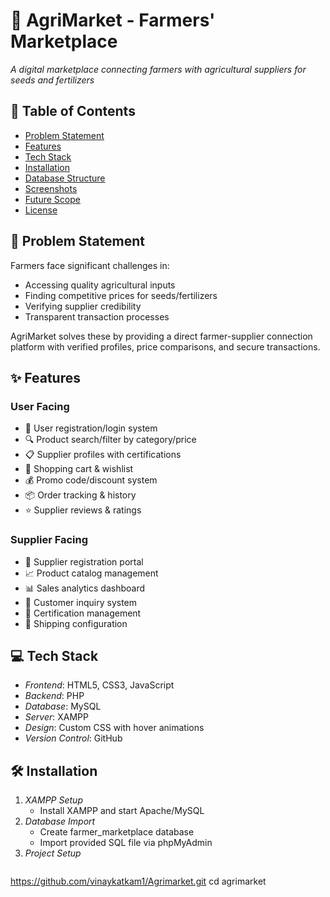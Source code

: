 # 🌱 AgriMarket - Farmers' Marketplace

*A digital marketplace connecting farmers with agricultural suppliers for seeds and fertilizers*

## 📖 Table of Contents
- [Problem Statement](#-problem-statement)
- [Features](#-features)
- [Tech Stack](#-tech-stack)
- [Installation](#-installation)
- [Database Structure](#-database-structure)
- [Screenshots](#-screenshots)
- [Future Scope](#-future-scope)
- [License](#-license)

## 🚩 Problem Statement
Farmers face significant challenges in:
- Accessing quality agricultural inputs
- Finding competitive prices for seeds/fertilizers
- Verifying supplier credibility
- Transparent transaction processes

AgriMarket solves these by providing a direct farmer-supplier connection platform with verified profiles, price comparisons, and secure transactions.

## ✨ Features
### User Facing
- 📝 User registration/login system
- 🔍 Product search/filter by category/price
- 📋 Supplier profiles with certifications
- 🛒 Shopping cart & wishlist
- 💰 Promo code/discount system
- 📦 Order tracking & history
- ⭐ Supplier reviews & ratings

### Supplier Facing
- 🏢 Supplier registration portal
- 📈 Product catalog management
- 📊 Sales analytics dashboard
- 📮 Customer inquiry system
- 📜 Certification management
- 🚚 Shipping configuration

## 💻 Tech Stack
- *Frontend*: HTML5, CSS3, JavaScript
- *Backend*: PHP
- *Database*: MySQL
- *Server*: XAMPP
- *Design*: Custom CSS with hover animations
- *Version Control*: GitHub

## 🛠️ Installation
1. *XAMPP Setup*
   - Install XAMPP and start Apache/MySQL
2. *Database Import*
   - Create farmer_marketplace database
   - Import provided SQL file via phpMyAdmin
3. *Project Setup*
   ```bash
  https://github.com/vinaykatkam1/Agrimarket.git
   cd agrimarket
